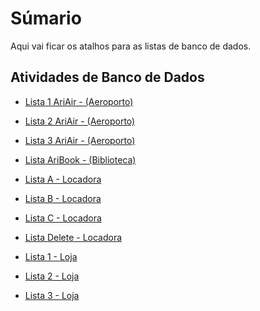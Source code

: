 # Súmario

Aqui vai ficar os atalhos para as listas de banco de dados.

## Atividades de Banco de Dados

- <a href='https://github.com/charlon-156/MySQL/blob/main/Databases/Aeroporto/Lista_1%20AriAir.pdf'>Lista 1 AriAir - (Aeroporto)</a>

- <a href='https://github.com/charlon-156/MySQL/blob/main/Databases/Aeroporto/Lista_2%20AriAir.pdf'>Lista 2 AriAir - (Aeroporto)</a>

- <a href='https://github.com/charlon-156/MySQL/blob/main/Databases/Aeroporto/Lista_3%20AriAir.pdf'>Lista 3 AriAir - (Aeroporto)</a>

- <a href='https://github.com/charlon-156/MySQL/blob/main/Databases/Biblioteca/Lista%20AriBook.pdf'>Lista AriBook - (Biblioteca)</a>

- <a href='https://github.com/charlon-156/MySQL/blob/main/Databases/Locadora/Lista-A-Locadora.pdf'> Lista A - Locadora </a>

- <a href='https://github.com/charlon-156/MySQL/blob/main/Databases/Locadora/Lista-B-Locadora.pdf'> Lista B - Locadora </a>

- <a href='https://github.com/charlon-156/MySQL/blob/main/Databases/Locadora/Lista-C-Locadora.pdf'> Lista C - Locadora </a>

- <a href='https://github.com/charlon-156/MySQL/blob/main/Databases/Locadora/Lista-Delete-Locadora.pdf'> Lista Delete - Locadora </a>

- <a href="https://github.com/charlon-156/MySQL/blob/main/Databases/Loja/Lista-1-Loja.pdf"> Lista 1 - Loja </a>

- <a href="https://github.com/charlon-156/MySQL/blob/main/Databases/Loja/Lista-2-Loja.pdf"> Lista 2 - Loja </a>

- <a href="https://github.com/charlon-156/MySQL/blob/main/Databases/Loja/Lista-3-Loja.pdf"> Lista 3 - Loja </a>
